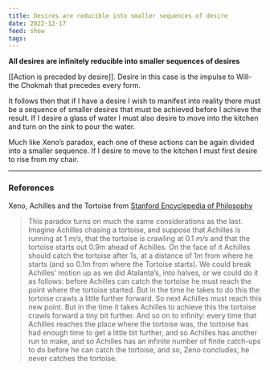 ```yaml
---
title: Desires are reducible into smaller sequences of desire
date: 2022-12-17
feed: show
tags:
---
```


**All desires are infinitely reducible into smaller sequences of desires**

[[Action is preceded by desire]]. Desire in this case is the impulse to Will- the Chokmah that precedes every form.

It follows then that if I have a desire I wish to manifest into reality there must be a sequence of smaller desires that must be achieved before I achieve the result. If I desire a glass of water I must also desire to move into the kitchen and turn on the sink to pour the water.

Much like Xeno’s paradox, each one of these actions can be again divided into a smaller sequence. If I desire to move to the kitchen I must first desire to rise from my chair.


___
### References

Xeno, Achilles and the Tortoise
from [Stanford Encyclepedia of Philosophy](https://plato.stanford.edu/entries/paradox-zeno/#AchTor)
>This paradox turns on much the same considerations as the last. Imagine Achilles chasing a tortoise, and suppose that Achilles is running at 1 _m/s_, that the tortoise is crawling at 0.1 _m/s_ and that the tortoise starts out 0.9m ahead of Achilles. On the face of it Achilles should catch the tortoise after 1s, at a distance of 1m from where he starts (and so 0.1m from where the Tortoise starts). We could break Achilles’ motion up as we did Atalanta’s, into halves, or we could do it as follows: before Achilles can catch the tortoise he must reach the point where the tortoise started. But in the time he takes to do this the tortoise crawls a little further forward. So next Achilles must reach this new point. But in the time it takes Achilles to achieve this the tortoise crawls forward a tiny bit further. And so on to infinity: every time that Achilles reaches the place where the tortoise was, the tortoise has had enough time to get a little bit further, and so Achilles has another run to make, and so Achilles has an infinite number of finite catch-ups to do before he can catch the tortoise, and so, Zeno concludes, he never catches the tortoise.
